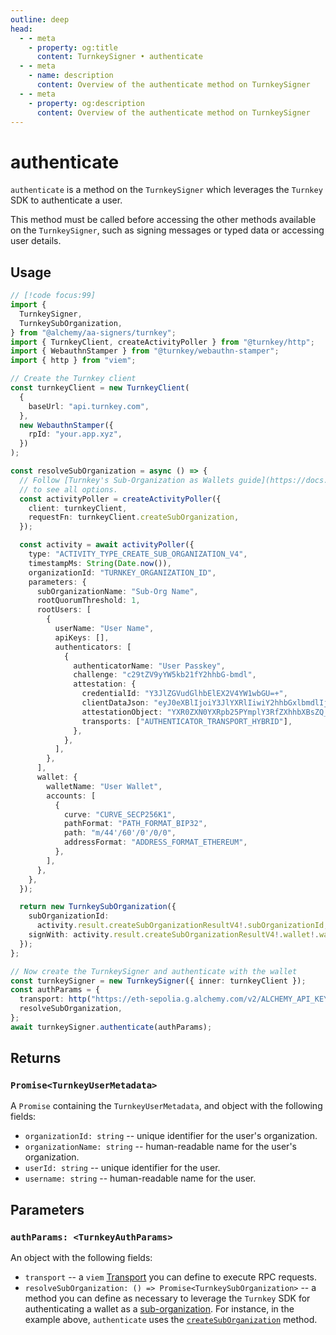 ```yaml
---
outline: deep
head:
  - - meta
    - property: og:title
      content: TurnkeySigner • authenticate
  - - meta
    - name: description
      content: Overview of the authenticate method on TurnkeySigner
  - - meta
    - property: og:description
      content: Overview of the authenticate method on TurnkeySigner
---
```


# authenticate

`authenticate` is a method on the `TurnkeySigner` which leverages the `Turnkey` SDK to authenticate a user.

This method must be called before accessing the other methods available on the `TurnkeySigner`, such as signing messages or typed data or accessing user details.

## Usage

```ts [example.ts]
// [!code focus:99]
import {
  TurnkeySigner,
  TurnkeySubOrganization,
} from "@alchemy/aa-signers/turnkey";
import { TurnkeyClient, createActivityPoller } from "@turnkey/http";
import { WebauthnStamper } from "@turnkey/webauthn-stamper";
import { http } from "viem";

// Create the Turnkey client
const turnkeyClient = new TurnkeyClient(
  {
    baseUrl: "api.turnkey.com",
  },
  new WebauthnStamper({
    rpId: "your.app.xyz",
  })
);

const resolveSubOrganization = async () => {
  // Follow [Turnkey's Sub-Organization as Wallets guide](https://docs.turnkey.com/integration-guides/sub-organizations-as-wallets)
  // to see all options.
  const activityPoller = createActivityPoller({
    client: turnkeyClient,
    requestFn: turnkeyClient.createSubOrganization,
  });

  const activity = await activityPoller({
    type: "ACTIVITY_TYPE_CREATE_SUB_ORGANIZATION_V4",
    timestampMs: String(Date.now()),
    organizationId: "TURNKEY_ORGANIZATION_ID",
    parameters: {
      subOrganizationName: "Sub-Org Name",
      rootQuorumThreshold: 1,
      rootUsers: [
        {
          userName: "User Name",
          apiKeys: [],
          authenticators: [
            {
              authenticatorName: "User Passkey",
              challenge: "c29tZV9yYW5kb21fY2hhbG-bmdl",
              attestation: {
                credentialId: "Y3JlZGVudGlhbElEX2V4YW1wbGU=+",
                clientDataJson: "eyJ0eXBlIjoiY3JlYXRlIiwiY2hhbGxlbmdlIjoiYzI",
                attestationObject: "YXR0ZXN0YXRpb25PYmplY3RfZXhhbXBsZQ_F",
                transports: ["AUTHENTICATOR_TRANSPORT_HYBRID"],
              },
            },
          ],
        },
      ],
      wallet: {
        walletName: "User Wallet",
        accounts: [
          {
            curve: "CURVE_SECP256K1",
            pathFormat: "PATH_FORMAT_BIP32",
            path: "m/44'/60'/0'/0/0",
            addressFormat: "ADDRESS_FORMAT_ETHEREUM",
          },
        ],
      },
    },
  });

  return new TurnkeySubOrganization({
    subOrganizationId:
      activity.result.createSubOrganizationResultV4!.subOrganizationId,
    signWith: activity.result.createSubOrganizationResultV4!.wallet!.walletId,
  });
};

// Now create the TurnkeySigner and authenticate with the wallet
const turnkeySigner = new TurnkeySigner({ inner: turnkeyClient });
const authParams = {
  transport: http("https://eth-sepolia.g.alchemy.com/v2/ALCHEMY_API_KEY"),
  resolveSubOrganization,
};
await turnkeySigner.authenticate(authParams);
```

## Returns

### `Promise<TurnkeyUserMetadata>`

A `Promise` containing the `TurnkeyUserMetadata`, and object with the following fields:

- `organizationId: string` -- unique identifier for the user's organization.
- `organizationName: string` -- human-readable name for the user's organization.
- `userId: string` -- unique identifier for the user.
- `username: string` -- human-readable name for the user.

## Parameters

### `authParams: <TurnkeyAuthParams>`

An object with the following fields:

- `transport` -- a `viem` [Transport](https://viem.sh/docs/clients/intro#transports) you can define to execute RPC requests.
- `resolveSubOrganization: () => Promise<TurnkeySubOrganization>` -- a method you can define as necessary to leverage the `Turnkey` SDK for authenticating a wallet as a [sub-organization](https://docs.turnkey.com/integration-guides/sub-organizations-as-wallets). For instance, in the example above, `authenticate` uses the [`createSubOrganization`](https://docs.turnkey.com/api#tag/Organizations/operation/CreateSubOrganization) method.
